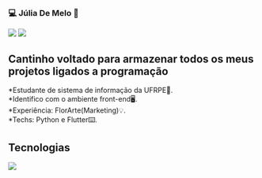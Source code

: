 ### 💻 Júlia De Melo 📱

[<img src="https://img.shields.io/badge/linkedin-%230077B5.svg?&style=for-the-badge&logo=linkedin&logoColor=white" />](https://www.linkedin.com/in/júlia-de-melo-albuquerque/) <img src="https://img.shields.io/badge/juliarexsteam@hotmail.com-0078D4?style=for-the-badge&logo=microsoft-outlook&logoColor=white" />

## Cantinho voltado para armazenar todos os meus projetos ligados a programação

*Estudante de sistema de informação da UFRPE📓.<br/>
*Identifico com o ambiente front-end🖥.<br/>
*Experiência: FlorArte(Marketing)💡.<br/>
*Techs: Python e Flutter⌨️.<br/>

## Tecnologias

<img src="https://img.shields.io/badge/Python-3776AB?style=for-the-badge&logo=python&logoColor=white" />
